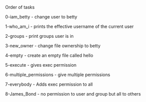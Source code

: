 Order of tasks

0-iam_betty - change user to betty

1-who_am_i - prints the effective username of the current user

2-groups - print groups user is in

3-new_owner - change file ownership to betty

4-empty - create an empty file called hello

5-execute - gives exec permission

6-multiple_permissions - give multiple permissions

7-everybody - Adds exec permission to all

8-James_Bond - no permission to user and group but all to others
